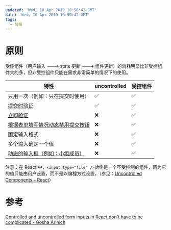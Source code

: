 ```yaml
---
updated: 'Wed, 10 Apr 2019 10:50:42 GMT'
date: 'Wed, 10 Apr 2019 10:50:42 GMT'
tags:
  - 前端
---
```


# 原则

受控组件（用户输入 ---> state 更新 ---> 组件更新）的消耗明显比非受控组件大的多，但非受控组件只能在需求非常简单的情况下的使用。

| 特性                                                                                 | uncontrolled | 受控组件 |
| ---------------------------------------------------------------------------------- | ------------ | ---- |
| 只用一次（例如：只在提交时使用）                                                                   | ✅            | ✅    |
| [提交时验证](https://goshakkk.name/submit-time-validation-react/)                       | ✅            | ✅    |
| [立即验证](https://goshakkk.name/instant-form-fields-validation-react/)                | ❌            | ✅    |
| [根据表单填写情况动态禁用提交按钮](https://goshakkk.name/form-recipe-disable-submit-button-react/) | ❌            | ✅    |
| 固定输入格式                                                                             | ❌            | ✅    |
| 多个输入确定一个值                                                                          | ❌            | ✅    |
| [动态的输入框（例如：小组成员）](https://goshakkk.name/array-form-inputs/)                        | ❌            | ✅    |

注意：在 React 中，`<input type="file" />`始终是一个不受控制的组件，因为它的值只能由用户设置，而不是以编程方式设置。（参见：[Uncontrolled Components – React](https://reactjs.org/docs/uncontrolled-components.html)）

# 参考

[Controlled and uncontrolled form inputs in React don't have to be complicated - Gosha Arinich](https://goshakkk.name/controlled-vs-uncontrolled-inputs-react/)
